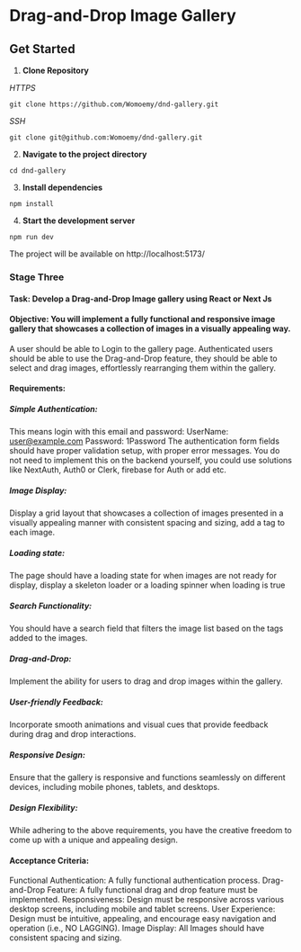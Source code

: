 # Drag-and-Drop Image Gallery

## Get Started
1. **Clone Repository**

*HTTPS*

`git clone https://github.com/Womoemy/dnd-gallery.git`

*SSH*

`git clone git@github.com:Womoemy/dnd-gallery.git`

2. **Navigate to the project directory**

`cd dnd-gallery`

3. **Install dependencies**

`npm install`

4. **Start the development server**

`npm run dev`

The project will be available on http://localhost:5173/


### Stage Three

#### Task: Develop a Drag-and-Drop Image gallery using React or Next Js

#### Objective: You will implement a fully functional and responsive image gallery that showcases a collection of images in a visually appealing way.
A user should be able to Login to the gallery page. Authenticated users should be able to use the Drag-and-Drop feature, they should be able to select and drag images, effortlessly rearranging them within the gallery.

#### Requirements:
##### Simple Authentication: 
This means login with this email and password:
UserName: user@example.com
Password: 1Password
The authentication form fields should have proper validation setup, with proper error messages. You do not need to implement this on the backend yourself, you could use solutions like NextAuth, Auth0 or Clerk, firebase for Auth or add etc.
##### Image Display:
Display a grid layout that showcases a collection of images presented in a visually appealing manner with consistent spacing and sizing, add a tag to each image.
##### Loading state:
The page should have a loading state for when images are not ready for display, display a skeleton loader or a loading spinner when loading is true
##### Search Functionality:
You should have a search field that filters the image list based on the tags added to the images.
##### Drag-and-Drop:
Implement the ability for users to drag and drop images within the gallery.
##### User-friendly Feedback:
Incorporate smooth animations and visual cues that provide feedback during drag and drop interactions.
##### Responsive Design:
Ensure that the gallery is responsive and functions seamlessly on different devices, including mobile phones, tablets, and desktops.
##### Design Flexibility:
While adhering to the above requirements, you have the creative freedom to come up with a unique and appealing design.

#### Acceptance Criteria:
Functional Authentication: A fully functional authentication process.
Drag-and-Drop Feature: A fully functional drag and drop feature must be implemented.
Responsiveness: Design must be responsive across various desktop  screens, including mobile and tablet screens.
User Experience: Design must be intuitive, appealing, and encourage easy navigation and operation (i.e., NO LAGGING).
Image Display: All Images should have consistent spacing and sizing.